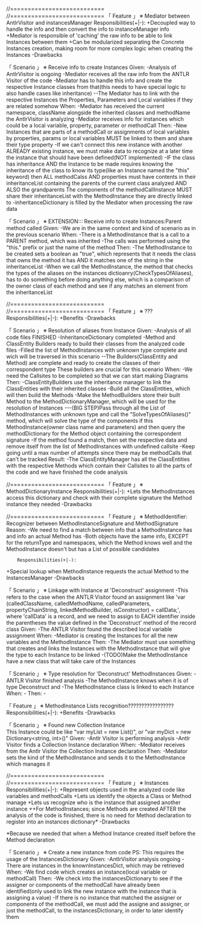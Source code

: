 //===========================  
//===========================  「 Feature 」     ※ Mediator between AntlrVisitor and instancesManager
        Responsibilities(+|-):
+Decoupled way to handle the info and then convert the info to instanceManager info
+Mediator is responsible of 'caching' the raw info to be able to link Instances between them
+Can be modularized separating the Concrete Instances creation, making room for more complex logic when creating the Instances
-Drawbacks

「 Scenario 」     ※ Receive info to create Instances
Given:
        -Analysis of AntlrVisitor is ongoing
        -Mediator receives all the raw info from the ANTLR Visitor of the code 
        -Mediator has to handle this info and create the respective Instance classes from that(this needs to have special logic to also handle cases like inheritance)
        --The Mediator has to link with the respective Instances the Properties, Parameters and Local variables if they are related somehow
When:
        -Mediator has received the current namespace, className alongside the inherited classes and methodName the AntlrVisitor is analyzing
        -Mediator receives info for instances which could be a local variable, property, parameter or methodCall
Then:
        -New Instances that are parts of a methodCall or assignments of local variables by properties, params or local variables MUST be linked to them and share their type property
          -If we can't connect this new instance with another ALREADY existing instance, we must make data to recognize at a later time the instance that should have been defined(NOT implemented)
        -IF the class has inheritance AND the Instance to be made requires knowing the inheritance of the class to know its type(like an Instance named the "this" keyword) then ALL methodCalss AND properties must have contents in their inheritanceList containing the parents of the current class analyzed AND ALSO the grandparents
         The components of the methodCallInstance MUST share their inheritanceList with the MethodInstance they are directly linked to
        -inheritanceDictionary is filled by the Mediator when processing the raw data

「 Scenario 」     ※ EXTENSION::: Receive info to create Instances:Parent method called
Given:
        -We are in the same context and kind of scenario as in the previous scenario
When:
        -There is a MethodInstance that is a call to a PARENT method, which was inherited
        -The calls was performed using the "this." prefix or just the name of the method
Then:
        -The MethodInstance to be created sets a boolean as "true", which represents that it needs the class that owns the method it has AND it matches one of the string in the inheritanceList
        -When we call the MethodInstance, the method that checks the types of the aliases on the instances dictioanry(CheckTypesOfAliases), has to do something before doing anything else, which is a comparison of the owner class of each method and see if any matches an element from the inheritanceList

//===========================  
//===========================   「 Feature 」     ※ ???
        Responsibilities(+|-):
+Benefits
-Drawbacks


「 Scenario 」     ※ Resolution of aliases from Instance
Given:
        -Analysis of all code files FINISHED
        -InheritanceDictionary completed
        -Method and ClassEntity Builders ready to build their classes from the analyzed code files
        -Filled the list of MethodInstances with unknown type complete and wich will be traversed in this scenario
        --The Builders(ClassEntity and Method) are complete and ready to create the classes of their correspondent type
                These builders are crucial for this scenario
When:
        -We need the Callsites to be completed so that we can start making Diagrams
Then:
        -ClassEntityBuilders use the inheritance manager to link the ClassEntities with their inherited classes
        -Build all the ClassEntities, which will then build the Methods
        -Make the MethodBuilders store their built Method to the MethodDictionaryManager, which will be used for the resolution of Instances
        ---(BIG STEP)Pass through all the List of MethodInstances with unknown type and call the "SolveTypesOfAliases()" method, which will solve the type of the components if this MethodInstance(owner class name and parameters) and then query the methodDictionary for the Method object containing the correspondent signature
                -If the method found a match, then set the respective data and remove itself from the list of MethodInstances with undefined callsite
        -Keep going until a max number of attempts since there may be methodCalls that can't be tracked
Result:
        -The ClassEntityManager has all the ClassEntities with the respective Methods which contain their Callsites to all the parts of the code and we have finished the code analysis


//===========================   「 Feature 」     ※ MethodDictionaryInstance
        Responsibilities(+|-):
+Lets the MethodInstances access this dictionary and check with their complete signature the Method instance they needed
-Drawbacks


//===========================   「 Feature 」     ※ MethodIdentifier: Recognizer between MethodInstanceSignature and MethodSignature
        Reason:
-We need to find a match between info that a MethodInstance has and info an actual Method has
-Both objects have the same info, EXCEPT for the returnType and namespaces, which the Method knows well and the MethodInstance doesn't but has a List of possible candidates

        Responsibilities(+|-):
+Special lookup when MethodInstance requests the actual Method to the InstancesManager
-Drawbacks


「 Scenario 」     ※ Linkage with Instance at 'Deconstruct' assignment
-This refers to the case when the ANTLR Visitor found an assignment like 'var (calledClassName, calledMethodName, calledParameters, propertyChainString, linkedMethodBuilder, isConstructor) = callData;', where 'callData' is a record, and we need to assign to EACH identifier inside the parentheses the value defined in the 'Deconstruct' method of the record class
Given:
        -The ANTLR Visitor found the described local variable assignment
When:
        -Mediator is creating the Instances for all the new variables and the MethodInstance
Then:
        -The Mediator must use something that creates and links the Instances with the MethodInstance that will give the type to each Instance to be linked
        -(TODO)Make the MethodInstance have a new class that will take care of the Instances

「 Scenario 」     ※ Type resolution for 'Deconstruct' MethodInstances
Given:
        -ANTLR Visitor finished analysis
        -The MethodInstance knows when it is of type Deconstruct and 
        -The MethodInstance class is linked to each Instance
When:
        -
Then:
        -


「 Feature 」     ※ MethodInstance Lists recognition?????????????????
        Responsibilities(+|-):
+Benefits
-Drawbacks


「 Scenario 」     ※ Found new Collection Instance  
This Instance could be like "var myList = new List<int>()", or "var myDict = new Dictionary<string, int>()"
Given:
        -Antlr Visitor is performing analysis
        -Antlr Visitor finds a Collection Instance declaration
When:
        -Mediator receives from the Antlr Visitor the Collection Instance declaration
Then:
        -Mediator sets the kind of the MethodInstance and sends it to the MethodInstance which manages it




















//===========================  
//===========================  「 Feature 」     ※ Instances
        Responsibilities(+|-):
+Represent objects used in the analyzed code like variables and methodCalls
+Lets us identify the objects a Class or Method manage
+Lets us recognize who is the instance that assigned another instance
++For MethodInstances; since Methods are created AFTER the analysis of the code is finished, there is no need for Method declaration to register into an instances dictionary*
-Drawbacks

*Because we needed that when a Method Instance created itself before the Method declaration

「 Scenario 」     ※ Create a new instance from code
PS: This requires the usage of the InstancesDictionary
Given:
        -AntlrVisitor analysis ongoing
        -There are instances in the knownInstancesDict, which may be retrieved
When:
        -We find code which creates an instance(local variable or methodCall)
Then:
        -We check into the instancesDictionary to see if the assigner or components of the methodCall have already been 
        identified(only used to link the new instance with the instance that is assigning a value)
        -If there is no instance that matched the assigner or components of the methodCall, we must add the assigne and assigner, or just the methodCall, to the instancesDictionary, in order to later identify them

